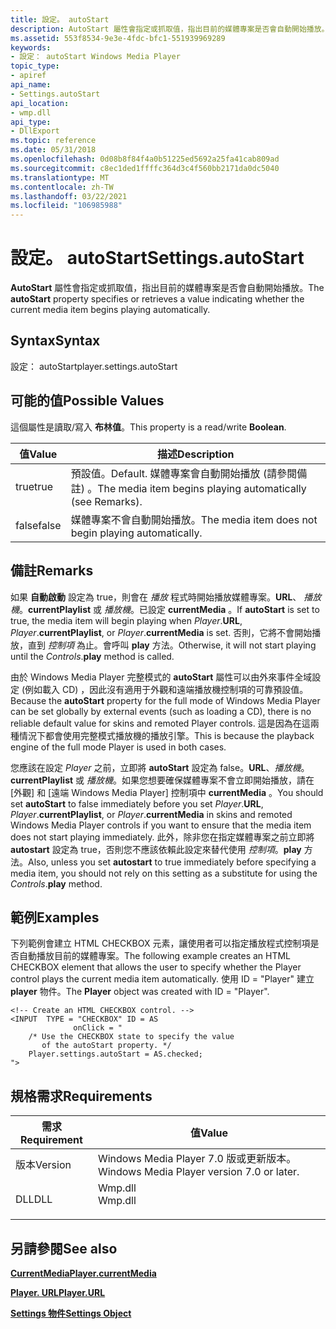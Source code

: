 ```yaml
---
title: 設定。 autoStart
description: AutoStart 屬性會指定或抓取值，指出目前的媒體專案是否會自動開始播放。
ms.assetid: 553f8534-9e3e-4fdc-bfc1-551939969289
keywords:
- 設定： autoStart Windows Media Player
topic_type:
- apiref
api_name:
- Settings.autoStart
api_location:
- wmp.dll
api_type:
- DllExport
ms.topic: reference
ms.date: 05/31/2018
ms.openlocfilehash: 0d08b8f84f4a0b51225ed5692a25fa41cab809ad
ms.sourcegitcommit: c8ec1ded1ffffc364d3c4f560bb2171da0dc5040
ms.translationtype: MT
ms.contentlocale: zh-TW
ms.lasthandoff: 03/22/2021
ms.locfileid: "106985988"
---
```

# <a name="settingsautostart"></a><span data-ttu-id="b3ddc-104">設定。 autoStart</span><span class="sxs-lookup"><span data-stu-id="b3ddc-104">Settings.autoStart</span></span>

<span data-ttu-id="b3ddc-105">**AutoStart** 屬性會指定或抓取值，指出目前的媒體專案是否會自動開始播放。</span><span class="sxs-lookup"><span data-stu-id="b3ddc-105">The **autoStart** property specifies or retrieves a value indicating whether the current media item begins playing automatically.</span></span>

## <a name="syntax"></a><span data-ttu-id="b3ddc-106">Syntax</span><span class="sxs-lookup"><span data-stu-id="b3ddc-106">Syntax</span></span>

<span data-ttu-id="b3ddc-107">設定： autoStart</span><span class="sxs-lookup"><span data-stu-id="b3ddc-107">player.settings.autoStart</span></span>

## <a name="possible-values"></a><span data-ttu-id="b3ddc-108">可能的值</span><span class="sxs-lookup"><span data-stu-id="b3ddc-108">Possible Values</span></span>

<span data-ttu-id="b3ddc-109">這個屬性是讀取/寫入 **布林值**。</span><span class="sxs-lookup"><span data-stu-id="b3ddc-109">This property is a read/write **Boolean**.</span></span>



| <span data-ttu-id="b3ddc-110">值</span><span class="sxs-lookup"><span data-stu-id="b3ddc-110">Value</span></span> | <span data-ttu-id="b3ddc-111">描述</span><span class="sxs-lookup"><span data-stu-id="b3ddc-111">Description</span></span>                                                         |
|-------|---------------------------------------------------------------------|
| <span data-ttu-id="b3ddc-112">true</span><span class="sxs-lookup"><span data-stu-id="b3ddc-112">true</span></span>  | <span data-ttu-id="b3ddc-113">預設值。</span><span class="sxs-lookup"><span data-stu-id="b3ddc-113">Default.</span></span> <span data-ttu-id="b3ddc-114">媒體專案會自動開始播放 (請參閱備註) 。</span><span class="sxs-lookup"><span data-stu-id="b3ddc-114">The media item begins playing automatically (see Remarks).</span></span> |
| <span data-ttu-id="b3ddc-115">false</span><span class="sxs-lookup"><span data-stu-id="b3ddc-115">false</span></span> | <span data-ttu-id="b3ddc-116">媒體專案不會自動開始播放。</span><span class="sxs-lookup"><span data-stu-id="b3ddc-116">The media item does not begin playing automatically.</span></span>                |



 

## <a name="remarks"></a><span data-ttu-id="b3ddc-117">備註</span><span class="sxs-lookup"><span data-stu-id="b3ddc-117">Remarks</span></span>

<span data-ttu-id="b3ddc-118">如果 **自動啟動** 設定為 true，則會在 *播放* 程式時開始播放媒體專案。**URL**、 *播放機*。**currentPlaylist** 或 *播放機*。已設定 **currentMedia** 。</span><span class="sxs-lookup"><span data-stu-id="b3ddc-118">If **autoStart** is set to true, the media item will begin playing when *Player*.**URL**, *Player*.**currentPlaylist**, or *Player*.**currentMedia** is set.</span></span> <span data-ttu-id="b3ddc-119">否則，它將不會開始播放，直到 *控制項* 為止。會呼叫 **play** 方法。</span><span class="sxs-lookup"><span data-stu-id="b3ddc-119">Otherwise, it will not start playing until the *Controls*.**play** method is called.</span></span>

<span data-ttu-id="b3ddc-120">由於 Windows Media Player 完整模式的 **autoStart** 屬性可以由外來事件全域設定 (例如載入 CD) ，因此沒有適用于外觀和遠端播放機控制項的可靠預設值。</span><span class="sxs-lookup"><span data-stu-id="b3ddc-120">Because the **autoStart** property for the full mode of Windows Media Player can be set globally by external events (such as loading a CD), there is no reliable default value for skins and remoted Player controls.</span></span> <span data-ttu-id="b3ddc-121">這是因為在這兩種情況下都會使用完整模式播放機的播放引擎。</span><span class="sxs-lookup"><span data-stu-id="b3ddc-121">This is because the playback engine of the full mode Player is used in both cases.</span></span>

<span data-ttu-id="b3ddc-122">您應該在設定 *Player* 之前，立即將 **autoStart** 設定為 false。**URL**、*播放機*。**currentPlaylist** 或 *播放機*。如果您想要確保媒體專案不會立即開始播放，請在 [外觀] 和 [遠端 Windows Media Player] 控制項中 **currentMedia** 。</span><span class="sxs-lookup"><span data-stu-id="b3ddc-122">You should set **autoStart** to false immediately before you set *Player*.**URL**, *Player*.**currentPlaylist**, or *Player*.**currentMedia** in skins and remoted Windows Media Player controls if you want to ensure that the media item does not start playing immediately.</span></span> <span data-ttu-id="b3ddc-123">此外，除非您在指定媒體專案之前立即將 **autostart** 設定為 true，否則您不應該依賴此設定來替代使用 *控制項*。**play** 方法。</span><span class="sxs-lookup"><span data-stu-id="b3ddc-123">Also, unless you set **autostart** to true immediately before specifying a media item, you should not rely on this setting as a substitute for using the *Controls*.**play** method.</span></span>

## <a name="examples"></a><span data-ttu-id="b3ddc-124">範例</span><span class="sxs-lookup"><span data-stu-id="b3ddc-124">Examples</span></span>

<span data-ttu-id="b3ddc-125">下列範例會建立 HTML CHECKBOX 元素，讓使用者可以指定播放程式控制項是否自動播放目前的媒體專案。</span><span class="sxs-lookup"><span data-stu-id="b3ddc-125">The following example creates an HTML CHECKBOX element that allows the user to specify whether the Player control plays the current media item automatically.</span></span> <span data-ttu-id="b3ddc-126">使用 ID = "Player" 建立 **player** 物件。</span><span class="sxs-lookup"><span data-stu-id="b3ddc-126">The **Player** object was created with ID = "Player".</span></span>


```
<!-- Create an HTML CHECKBOX control. -->
<INPUT  TYPE = "CHECKBOX" ID = AS
              onClick = "
    /* Use the CHECKBOX state to specify the value 
       of the autoStart property. */
    Player.settings.autoStart = AS.checked;
"> 

```



## <a name="requirements"></a><span data-ttu-id="b3ddc-127">規格需求</span><span class="sxs-lookup"><span data-stu-id="b3ddc-127">Requirements</span></span>



| <span data-ttu-id="b3ddc-128">需求</span><span class="sxs-lookup"><span data-stu-id="b3ddc-128">Requirement</span></span> | <span data-ttu-id="b3ddc-129">值</span><span class="sxs-lookup"><span data-stu-id="b3ddc-129">Value</span></span> |
|--------------------|------------------------------------------------------------------------------------|
| <span data-ttu-id="b3ddc-130">版本</span><span class="sxs-lookup"><span data-stu-id="b3ddc-130">Version</span></span><br/> | <span data-ttu-id="b3ddc-131">Windows Media Player 7.0 版或更新版本。</span><span class="sxs-lookup"><span data-stu-id="b3ddc-131">Windows Media Player version 7.0 or later.</span></span><br/>                              |
| <span data-ttu-id="b3ddc-132">DLL</span><span class="sxs-lookup"><span data-stu-id="b3ddc-132">DLL</span></span><br/>     | <dl> <span data-ttu-id="b3ddc-133"><dt>Wmp.dll</dt></span><span class="sxs-lookup"><span data-stu-id="b3ddc-133"><dt>Wmp.dll</dt></span></span> </dl> |



## <a name="see-also"></a><span data-ttu-id="b3ddc-134">另請參閱</span><span class="sxs-lookup"><span data-stu-id="b3ddc-134">See also</span></span>

<dl> <dt>

[<span data-ttu-id="b3ddc-135">**CurrentMedia**</span><span class="sxs-lookup"><span data-stu-id="b3ddc-135">**Player.currentMedia**</span></span>](player-currentmedia.md)
</dt> <dt>

[<span data-ttu-id="b3ddc-136">**Player. URL**</span><span class="sxs-lookup"><span data-stu-id="b3ddc-136">**Player.URL**</span></span>](player-url.md)
</dt> <dt>

[<span data-ttu-id="b3ddc-137">**Settings 物件**</span><span class="sxs-lookup"><span data-stu-id="b3ddc-137">**Settings Object**</span></span>](settings-object.md)
</dt> </dl>

 

 





